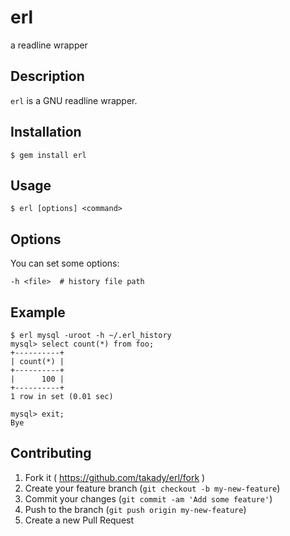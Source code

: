 # erl

a readline wrapper

## Description

`erl` is a GNU readline wrapper.

## Installation

```
$ gem install erl
```

## Usage

```
$ erl [options] <command>
```

## Options

You can set some options:

```
-h <file>  # history file path
```

## Example

```
$ erl mysql -uroot -h ~/.erl_history
mysql> select count(*) from foo;
+----------+
| count(*) |
+----------+
|      100 |
+----------+
1 row in set (0.01 sec)

mysql> exit;
Bye
```

## Contributing

1. Fork it ( https://github.com/takady/erl/fork )
2. Create your feature branch (`git checkout -b my-new-feature`)
3. Commit your changes (`git commit -am 'Add some feature'`)
4. Push to the branch (`git push origin my-new-feature`)
5. Create a new Pull Request
